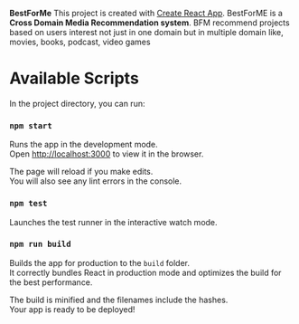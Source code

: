 **BestForMe**
This project is created with [Create React App](https://github.com/facebook/create-react-app).
BestForME is a **Cross Domain Media Recommendation system**. BFM recommend projects based on users interest not just in one domain but in multiple domain like, movies, books, podcast, video games

# Available Scripts

In the project directory, you can run:

### `npm start`

Runs the app in the development mode.<br>
Open [http://localhost:3000](http://localhost:3000) to view it in the browser.

The page will reload if you make edits.<br>
You will also see any lint errors in the console.

### `npm test`

Launches the test runner in the interactive watch mode.<br>


### `npm run build`

Builds the app for production to the `build` folder.<br>
It correctly bundles React in production mode and optimizes the build for the best performance.

The build is minified and the filenames include the hashes.<br>
Your app is ready to be deployed!


